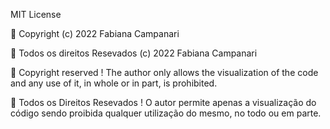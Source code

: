 MIT License

🚫 Copyright (c) 2022 Fabiana Campanari

🚫 Todos os direitos Resevados (c) 2022 Fabiana Campanari


🚫 Copyright reserved !
The author only allows the visualization of the code and any use of it, in whole or in part, is prohibited.

🚫 Todos os Direitos Resevados !
O autor permite apenas a visualização do código sendo proibida qualquer utilização do mesmo, no todo ou em parte.


